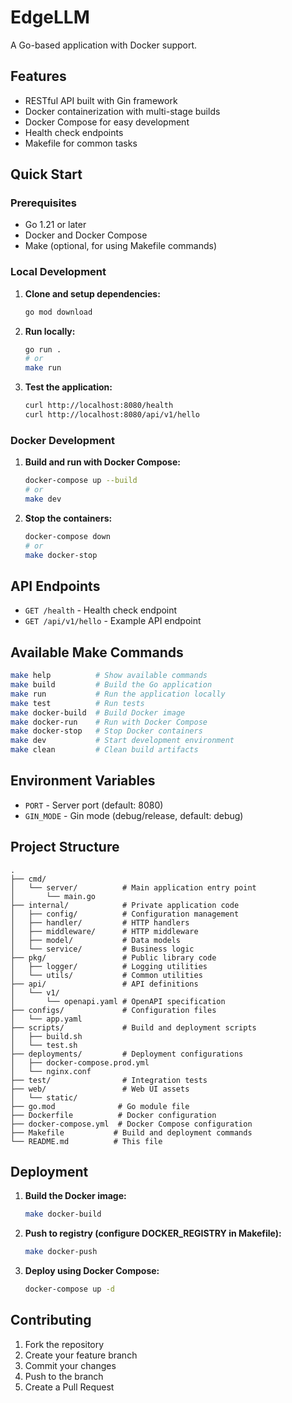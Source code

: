 # EdgeLLM

A Go-based application with Docker support.

## Features

- RESTful API built with Gin framework
- Docker containerization with multi-stage builds
- Docker Compose for easy development
- Health check endpoints
- Makefile for common tasks

## Quick Start

### Prerequisites

- Go 1.21 or later
- Docker and Docker Compose
- Make (optional, for using Makefile commands)

### Local Development

1. **Clone and setup dependencies:**
   ```bash
   go mod download
   ```

2. **Run locally:**
   ```bash
   go run .
   # or
   make run
   ```

3. **Test the application:**
   ```bash
   curl http://localhost:8080/health
   curl http://localhost:8080/api/v1/hello
   ```

### Docker Development

1. **Build and run with Docker Compose:**
   ```bash
   docker-compose up --build
   # or
   make dev
   ```

2. **Stop the containers:**
   ```bash
   docker-compose down
   # or
   make docker-stop
   ```

## API Endpoints

- `GET /health` - Health check endpoint
- `GET /api/v1/hello` - Example API endpoint

## Available Make Commands

```bash
make help          # Show available commands
make build         # Build the Go application
make run           # Run the application locally
make test          # Run tests
make docker-build  # Build Docker image
make docker-run    # Run with Docker Compose
make docker-stop   # Stop Docker containers
make dev           # Start development environment
make clean         # Clean build artifacts
```

## Environment Variables

- `PORT` - Server port (default: 8080)
- `GIN_MODE` - Gin mode (debug/release, default: debug)

## Project Structure

```
.
├── cmd/
│   └── server/          # Main application entry point
│       └── main.go
├── internal/            # Private application code
│   ├── config/          # Configuration management
│   ├── handler/         # HTTP handlers
│   ├── middleware/      # HTTP middleware
│   ├── model/           # Data models
│   └── service/         # Business logic
├── pkg/                 # Public library code
│   ├── logger/          # Logging utilities
│   └── utils/           # Common utilities
├── api/                 # API definitions
│   └── v1/
│       └── openapi.yaml # OpenAPI specification
├── configs/             # Configuration files
│   └── app.yaml
├── scripts/             # Build and deployment scripts
│   ├── build.sh
│   └── test.sh
├── deployments/         # Deployment configurations
│   ├── docker-compose.prod.yml
│   └── nginx.conf
├── test/                # Integration tests
├── web/                 # Web UI assets
│   └── static/
├── go.mod              # Go module file
├── Dockerfile          # Docker configuration
├── docker-compose.yml  # Docker Compose configuration
├── Makefile           # Build and deployment commands
└── README.md          # This file
```

## Deployment

1. **Build the Docker image:**
   ```bash
   make docker-build
   ```

2. **Push to registry (configure DOCKER_REGISTRY in Makefile):**
   ```bash
   make docker-push
   ```

3. **Deploy using Docker Compose:**
   ```bash
   docker-compose up -d
   ```

## Contributing

1. Fork the repository
2. Create your feature branch
3. Commit your changes
4. Push to the branch
5. Create a Pull Request 